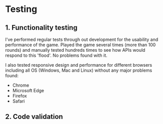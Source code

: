 # Testing

## 1. Functionality testing
I've performed regular tests through out development for the usability and performance of the game. Played the game several times (more than 100 rounds) and manually tested hundreds times to see how APIs would respond to this 'flood'. No problems found with it.

I also tested responsive design and performance for different browsers including all OS (Windows, Mac and Linux) without any major problems found:
- Chrome
- Microsoft Edge
- Firefox
- Safari

## 2. Code validation



